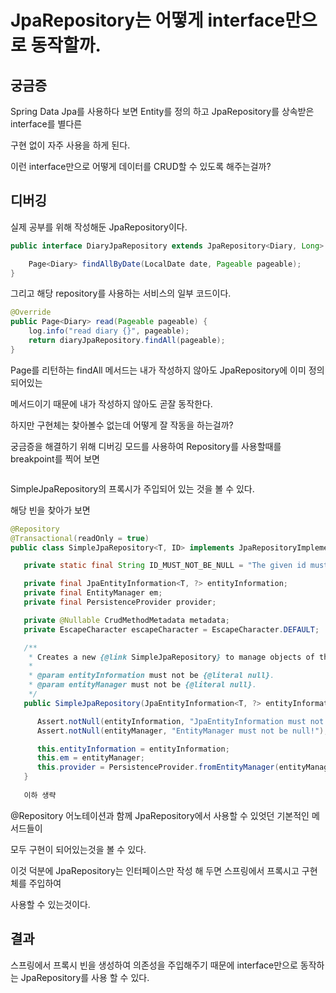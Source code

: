 # JpaRepository는 어떻게 interface만으로 동작할까.

## 궁금증

Spring Data Jpa를 사용하다 보면 Entity를 정의 하고 JpaRepository를 상속받은 interface를 별다른

구현 없이 자주 사용을 하게 된다.

이런 interface만으로 어떻게 데이터를 CRUD할 수 있도록 해주는걸까?



## 디버깅

실제 공부를 위해 작성해둔 JpaRepository이다.

```java
public interface DiaryJpaRepository extends JpaRepository<Diary, Long> {

    Page<Diary> findAllByDate(LocalDate date, Pageable pageable);
}
```

그리고 해당 repository를 사용하는 서비스의 일부 코드이다.

```java
@Override
public Page<Diary> read(Pageable pageable) {
    log.info("read diary {}", pageable);
    return diaryJpaRepository.findAll(pageable);
}
```

Page를 리턴하는 findAll 메서드는 내가 작성하지 않아도 JpaRepository에 이미 정의되어있는&#x20;

메서드이기 때문에 내가 작성하지 않아도 곧잘 동작한다.&#x20;

&#x20;하지만 구현체는 찾아볼수 없는데 어떻게 잘 작동을 하는걸까?

궁금증을 해결하기 위해 디버깅 모드를 사용하여 Repository를 사용할때를 breakpoint를 찍어 보면

<figure><img src="../../.gitbook/assets/image (2) (1).png" alt=""><figcaption></figcaption></figure>

SimpleJpaRepository의 프록시가 주입되어 있는 것을 볼 수 있다.

해당 빈을 찾아가 보면&#x20;

```java
@Repository
@Transactional(readOnly = true)
public class SimpleJpaRepository<T, ID> implements JpaRepositoryImplementation<T, ID> {

   private static final String ID_MUST_NOT_BE_NULL = "The given id must not be null!";

   private final JpaEntityInformation<T, ?> entityInformation;
   private final EntityManager em;
   private final PersistenceProvider provider;

   private @Nullable CrudMethodMetadata metadata;
   private EscapeCharacter escapeCharacter = EscapeCharacter.DEFAULT;

   /**
    * Creates a new {@link SimpleJpaRepository} to manage objects of the given {@link JpaEntityInformation}.
    *
    * @param entityInformation must not be {@literal null}.
    * @param entityManager must not be {@literal null}.
    */
   public SimpleJpaRepository(JpaEntityInformation<T, ?> entityInformation, EntityManager entityManager) {

      Assert.notNull(entityInformation, "JpaEntityInformation must not be null!");
      Assert.notNull(entityManager, "EntityManager must not be null!");

      this.entityInformation = entityInformation;
      this.em = entityManager;
      this.provider = PersistenceProvider.fromEntityManager(entityManager);
   }
                    
   이하 생략
```

@Repository 어노테이션과 함께 JpaRepository에서 사용할 수 있엇던 기본적인 메서드들이&#x20;

모두 구현이 되어있는것을 볼 수 있다.

이것 덕분에 JpaRepository는 인터페이스만 작성 해 두면 스프링에서 프록시고 구현체를 주입하여

사용할 수 있는것이다.



## 결과

스프링에서 프록시 빈을 생성하여 의존성을 주입해주기 때문에 interface만으로 동작하는 JpaRepository를 사용 할 수 있다.

